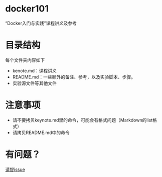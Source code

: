 # docker101
“Docker入门与实践”课程讲义及参考

# 目录结构

每个文件夹内容如下

- kenote.md：课程讲义
- README.md：一些额外的备注、参考，以及实验脚本、步骤。
- 实验源文件等其他文件

# 注意事项

- 请不要拷贝keynote.md里的命令，可能会有格式问题（Markdown的list格式）
- 请拷贝README.md中的命令


# 有问题？

[请提issue](https://github.com/liubin/docker101/issues)

